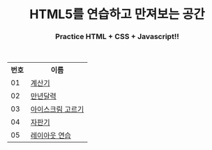 <div align="center">
  <h1>HTML5를 연습하고 만져보는 공간</h1>
  <h3>Practice HTML + CSS + Javascript!!</h3>
  <br>
  <table>
    <tr>
      <th>번호</th>
      <th>이름</th>
    </tr>
    <tr>
      <td>01</td>
      <td><a href="01.계산기">계산기</a></td>
    </tr>
    <tr>
      <td>02</td>
      <td><a href="02.만년달력">만년달력</a></td>
    </tr>
    <tr>
      <td>03</td>
      <td><a href="03.아이스크림 고르기">아이스크림 고르기</a></td>
    </tr>
    <tr>
      <td>04</td>
      <td><a href="04.자판기">자판기</a></td>
    </tr>
    <tr>
      <td>05</td>
      <td><a href="05.레이아웃 연습">레이아웃 연습</a></td>
    </tr>
  </table>
</div>
